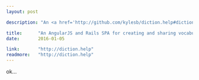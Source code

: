 ```yaml
---
layout: post

description: "An <a href='http://github.com/kylesb/diction.help#dictionhelp'>open-source</a>, single-page web application for creating, and sharing vocabulary lists from Oxford's Dictionary API."

title: 		"An AngularJS and Rails SPA for creating and sharing vocabulary lists"
date:   	2016-01-05

link: 		"http://diction.help"
readmore:	"http://diction.help"
---
```


ok...